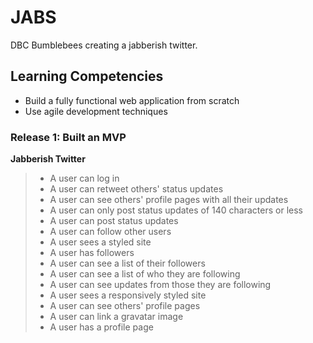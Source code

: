 # JABS
DBC Bumblebees creating a jabberish twitter.

## Learning Competencies

* Build a fully functional web application from scratch
* Use agile development techniques

### Release 1: Built an MVP 

**Jabberish Twitter**
> * A user can log in
> * A user can retweet others' status updates
> * A user can see others' profile pages with all their updates
> * A user can only post status updates of 140 characters or less
> * A user can post status updates
> * A user can follow other users
> * A user sees a styled site
> * A user has followers
> * A user can see a list of their followers
> * A user can see a list of who they are following
> * A user can see updates from those they are following
> * A user sees a responsively styled site
> * A user can see others' profile pages
> * A user can link a gravatar image
> * A user has a profile page
